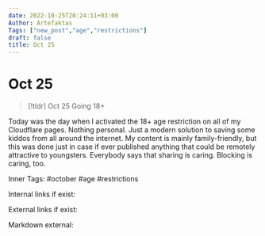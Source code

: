 ```yaml
---
date: 2022-10-25T20:24:11+03:00
Author: Artefaktas
Tags: ["new_post","age","restrictions"]
draft: false
title: Oct 25
---
```


# Oct 25

> [!tldr] Oct 25
> Going 18+

Today was the day when I activated the 18+ age restriction on all of my Cloudflare pages. Nothing personal. Just a modern solution to saving some kiddos from all around the internet. My content is mainly family-friendly, but this was done just in case if ever published anything that could be remotely attractive to youngsters. Everybody says that sharing is caring. Blocking is caring, too.

Inner Tags: #october #age #restrictions 

Internal links if exist:

External links if exist:

Markdown external: 

